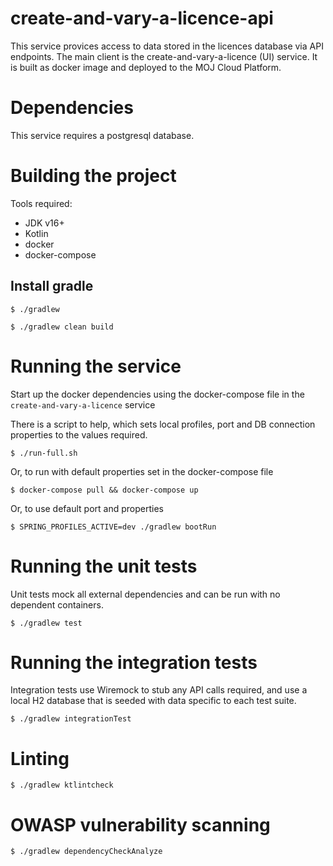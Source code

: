 # create-and-vary-a-licence-api

This service provices access to data stored in the licences database via API endpoints.
The main client is the create-and-vary-a-licence (UI) service.
It is built as  docker image and deployed to the MOJ Cloud Platform.

# Dependencies

This service requires a postgresql database.

# Building the project

Tools required:

* JDK v16+
* Kotlin
* docker
* docker-compose

## Install gradle

`$ ./gradlew`

`$ ./gradlew clean build`

# Running the service

Start up the docker dependencies using the docker-compose file in the `create-and-vary-a-licence` service

There is a script to help, which sets local profiles, port and DB connection properties to the 
values required.

`$ ./run-full.sh`

Or, to run with default properties set in the docker-compose file

`$ docker-compose pull && docker-compose up`

Or, to use default port and properties

`$ SPRING_PROFILES_ACTIVE=dev ./gradlew bootRun`


# Running the unit tests

Unit tests mock all external dependencies and can be run with no dependent containers.

`$ ./gradlew test`

# Running the integration tests

Integration tests use Wiremock to stub any API calls required, and use a local H2 database 
that is seeded with data specific to each test suite.

`$ ./gradlew integrationTest`

# Linting

`$ ./gradlew ktlintcheck`

# OWASP vulnerability scanning

`$ ./gradlew dependencyCheckAnalyze`

